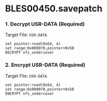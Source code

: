 # BLES00450.savepatch

### 1. Decrypt USR-DATA (Required)

Target File: `USR-DATA`

```
set pointer:read(0x64, 4)
set range:0x000070,pointer+0x5B
DECRYPT nfs_undercover
```

### 2. Encrypt USR-DATA (Required)

Target File: `USR-DATA`

```
set pointer:read(0x64, 4)
set range:0x000070,pointer+0x5B
ENCRYPT nfs_undercover
```

